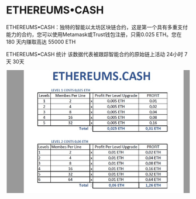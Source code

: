 # ETHEREUMS•CASH

ETHEREUMS•CASH：独特的智能以太坊区块链合约，这是第一个具有多重支付能力的合约，您可以使用Metamask或Trust钱包注册，只需0.025 ETH。您在 180 天内赚取高达 55000 ETH

ETHEREUMS•CASH 统计
该数据代表被跟踪智能合约的原始链上活动
24小时
7天
30天

![image1_daee3287acdf88fca00160715018c53a](image1_daee3287acdf88fca00160715018c53a.png)
